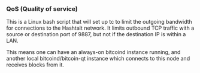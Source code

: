 ### QoS (Quality of service) ###

This is a Linux bash script that will set up tc to limit the outgoing bandwidth for connections to the Hashtalt network. It limits outbound TCP traffic with a source or destination port of 9887, but not if the destination IP is within a LAN.

This means one can have an always-on bitcoind instance running, and another local bitcoind/bitcoin-qt instance which connects to this node and receives blocks from it.
